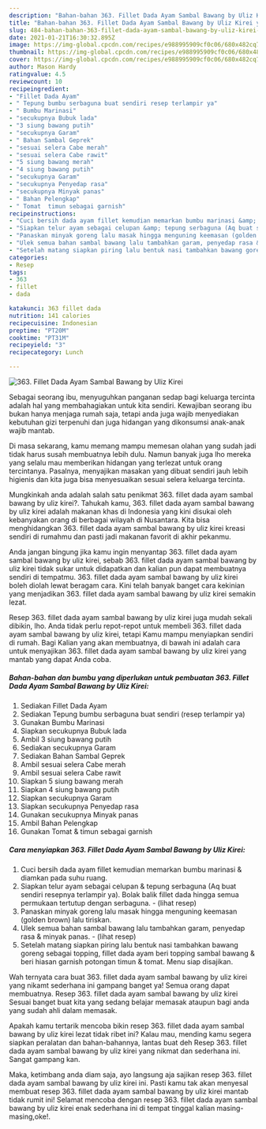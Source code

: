 ```yaml
---
description: "Bahan-bahan 363. Fillet Dada Ayam Sambal Bawang by Uliz Kirei yang lezat Untuk Jualan"
title: "Bahan-bahan 363. Fillet Dada Ayam Sambal Bawang by Uliz Kirei yang lezat Untuk Jualan"
slug: 484-bahan-bahan-363-fillet-dada-ayam-sambal-bawang-by-uliz-kirei-yang-lezat-untuk-jualan
date: 2021-01-21T16:30:32.895Z
image: https://img-global.cpcdn.com/recipes/e988995909cf0c06/680x482cq70/363-fillet-dada-ayam-sambal-bawang-by-uliz-kirei-foto-resep-utama.jpg
thumbnail: https://img-global.cpcdn.com/recipes/e988995909cf0c06/680x482cq70/363-fillet-dada-ayam-sambal-bawang-by-uliz-kirei-foto-resep-utama.jpg
cover: https://img-global.cpcdn.com/recipes/e988995909cf0c06/680x482cq70/363-fillet-dada-ayam-sambal-bawang-by-uliz-kirei-foto-resep-utama.jpg
author: Mason Hardy
ratingvalue: 4.5
reviewcount: 10
recipeingredient:
- "Fillet Dada Ayam"
- " Tepung bumbu serbaguna buat sendiri resep terlampir ya"
- " Bumbu Marinasi"
- "secukupnya Bubuk lada"
- "3 siung bawang putih"
- "secukupnya Garam"
- " Bahan Sambal Geprek"
- "sesuai selera Cabe merah"
- "sesuai selera Cabe rawit"
- "5 siung bawang merah"
- "4 siung bawang putih"
- "secukupnya Garam"
- "secukupnya Penyedap rasa"
- "secukupnya Minyak panas"
- " Bahan Pelengkap"
- " Tomat  timun sebagai garnish"
recipeinstructions:
- "Cuci bersih dada ayam fillet kemudian memarkan bumbu marinasi &amp; diamkan pada suhu ruang."
- "Siapkan telur ayam sebagai celupan &amp; tepung serbaguna (Aq buat sendiri resepnya terlampir ya). Bolak balik fillet dada hingga semua permukaan tertutup dengan serbaguna.           (lihat resep)"
- "Panaskan minyak goreng lalu masak hingga menguning keemasan (golden brown) lalu tiriskan."
- "Ulek semua bahan sambal bawang lalu tambahkan garam, penyedap rasa &amp; minyak panas.           (lihat resep)"
- "Setelah matang siapkan piring lalu bentuk nasi tambahkan bawang goreng sebagai topping, fillet dada ayam beri topping sambal bawang &amp; beri hiasan garnish potongan timun &amp; tomat. Menu siap disajikan."
categories:
- Resep
tags:
- 363
- fillet
- dada

katakunci: 363 fillet dada 
nutrition: 141 calories
recipecuisine: Indonesian
preptime: "PT20M"
cooktime: "PT31M"
recipeyield: "3"
recipecategory: Lunch

---
```



![363. Fillet Dada Ayam Sambal Bawang by Uliz Kirei](https://img-global.cpcdn.com/recipes/e988995909cf0c06/680x482cq70/363-fillet-dada-ayam-sambal-bawang-by-uliz-kirei-foto-resep-utama.jpg)

Sebagai seorang ibu, menyuguhkan panganan sedap bagi keluarga tercinta adalah hal yang membahagiakan untuk kita sendiri. Kewajiban seorang ibu bukan hanya menjaga rumah saja, tetapi anda juga wajib menyediakan kebutuhan gizi terpenuhi dan juga hidangan yang dikonsumsi anak-anak wajib mantab.

Di masa  sekarang, kamu memang mampu memesan olahan yang sudah jadi tidak harus susah membuatnya lebih dulu. Namun banyak juga lho mereka yang selalu mau memberikan hidangan yang terlezat untuk orang tercintanya. Pasalnya, menyajikan masakan yang dibuat sendiri jauh lebih higienis dan kita juga bisa menyesuaikan sesuai selera keluarga tercinta. 



Mungkinkah anda adalah salah satu penikmat 363. fillet dada ayam sambal bawang by uliz kirei?. Tahukah kamu, 363. fillet dada ayam sambal bawang by uliz kirei adalah makanan khas di Indonesia yang kini disukai oleh kebanyakan orang di berbagai wilayah di Nusantara. Kita bisa menghidangkan 363. fillet dada ayam sambal bawang by uliz kirei kreasi sendiri di rumahmu dan pasti jadi makanan favorit di akhir pekanmu.

Anda jangan bingung jika kamu ingin menyantap 363. fillet dada ayam sambal bawang by uliz kirei, sebab 363. fillet dada ayam sambal bawang by uliz kirei tidak sukar untuk didapatkan dan kalian pun dapat membuatnya sendiri di tempatmu. 363. fillet dada ayam sambal bawang by uliz kirei boleh diolah lewat beragam cara. Kini telah banyak banget cara kekinian yang menjadikan 363. fillet dada ayam sambal bawang by uliz kirei semakin lezat.

Resep 363. fillet dada ayam sambal bawang by uliz kirei juga mudah sekali dibikin, lho. Anda tidak perlu repot-repot untuk membeli 363. fillet dada ayam sambal bawang by uliz kirei, tetapi Kamu mampu menyiapkan sendiri di rumah. Bagi Kalian yang akan membuatnya, di bawah ini adalah cara untuk menyajikan 363. fillet dada ayam sambal bawang by uliz kirei yang mantab yang dapat Anda coba.

<!--inarticleads1-->

##### Bahan-bahan dan bumbu yang diperlukan untuk pembuatan 363. Fillet Dada Ayam Sambal Bawang by Uliz Kirei:

1. Sediakan Fillet Dada Ayam
1. Sediakan  Tepung bumbu serbaguna buat sendiri (resep terlampir ya)
1. Gunakan  Bumbu Marinasi
1. Siapkan secukupnya Bubuk lada
1. Ambil 3 siung bawang putih
1. Sediakan secukupnya Garam
1. Sediakan  Bahan Sambal Geprek
1. Ambil sesuai selera Cabe merah
1. Ambil sesuai selera Cabe rawit
1. Siapkan 5 siung bawang merah
1. Siapkan 4 siung bawang putih
1. Siapkan secukupnya Garam
1. Siapkan secukupnya Penyedap rasa
1. Gunakan secukupnya Minyak panas
1. Ambil  Bahan Pelengkap
1. Gunakan  Tomat &amp; timun sebagai garnish




<!--inarticleads2-->

##### Cara menyiapkan 363. Fillet Dada Ayam Sambal Bawang by Uliz Kirei:

1. Cuci bersih dada ayam fillet kemudian memarkan bumbu marinasi &amp; diamkan pada suhu ruang.
1. Siapkan telur ayam sebagai celupan &amp; tepung serbaguna (Aq buat sendiri resepnya terlampir ya). Bolak balik fillet dada hingga semua permukaan tertutup dengan serbaguna. -           (lihat resep)
1. Panaskan minyak goreng lalu masak hingga menguning keemasan (golden brown) lalu tiriskan.
1. Ulek semua bahan sambal bawang lalu tambahkan garam, penyedap rasa &amp; minyak panas. -           (lihat resep)
1. Setelah matang siapkan piring lalu bentuk nasi tambahkan bawang goreng sebagai topping, fillet dada ayam beri topping sambal bawang &amp; beri hiasan garnish potongan timun &amp; tomat. Menu siap disajikan.




Wah ternyata cara buat 363. fillet dada ayam sambal bawang by uliz kirei yang nikamt sederhana ini gampang banget ya! Semua orang dapat membuatnya. Resep 363. fillet dada ayam sambal bawang by uliz kirei Sesuai banget buat kita yang sedang belajar memasak ataupun bagi anda yang sudah ahli dalam memasak.

Apakah kamu tertarik mencoba bikin resep 363. fillet dada ayam sambal bawang by uliz kirei lezat tidak ribet ini? Kalau mau, mending kamu segera siapkan peralatan dan bahan-bahannya, lantas buat deh Resep 363. fillet dada ayam sambal bawang by uliz kirei yang nikmat dan sederhana ini. Sangat gampang kan. 

Maka, ketimbang anda diam saja, ayo langsung aja sajikan resep 363. fillet dada ayam sambal bawang by uliz kirei ini. Pasti kamu tak akan menyesal membuat resep 363. fillet dada ayam sambal bawang by uliz kirei mantab tidak rumit ini! Selamat mencoba dengan resep 363. fillet dada ayam sambal bawang by uliz kirei enak sederhana ini di tempat tinggal kalian masing-masing,oke!.

